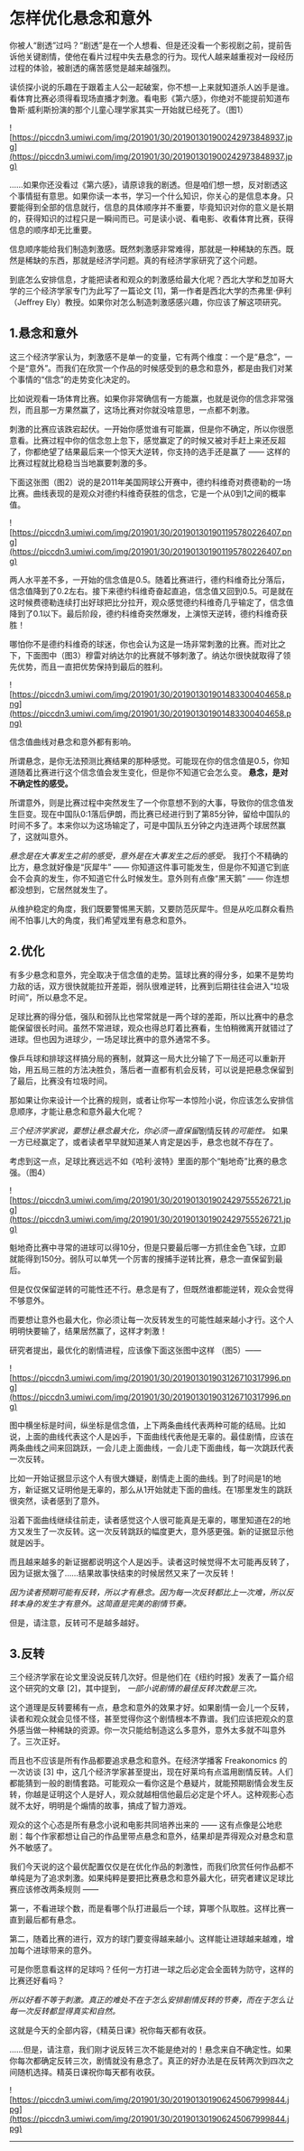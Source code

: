 # 怎样优化悬念和意外

你被人“剧透”过吗？“剧透”是在一个人想看、但是还没看一个影视剧之前，提前告诉他关键剧情，使他在看片过程中失去悬念的行为。现代人越来越重视对一段经历过程的体验，被剧透的痛苦感觉是越来越强烈。

读侦探小说的乐趣在于跟着主人公一起破案，你不想一上来就知道杀人凶手是谁。看体育比赛必须得看现场直播才刺激。看电影《第六感》，你绝对不能提前知道布鲁斯·威利斯扮演的那个儿童心理学家其实一开始就已经死了。（图1）

![https://piccdn3.umiwi.com/img/201901/30/201901301900242973848937.jpg](https://piccdn3.umiwi.com/img/201901/30/201901301900242973848937.jpg)

……如果你还没看过《第六感》，请原谅我的剧透。但是咱们想一想，反对剧透这个事情挺有意思。如果你读一本书，学习一个什么知识，你关心的是信息本身。只要能得到全部的信息就行，信息的具体顺序并不重要，毕竟知识对你的意义是长期的，获得知识的过程只是一瞬间而已。可是读小说、看电影、收看体育比赛，获得信息的顺序却无比重要。

信息顺序能给我们制造刺激感。既然刺激感非常难得，那就是一种稀缺的东西。既然是稀缺的东西，那就是经济学问题。真的有经济学家研究了这个问题。

到底怎么安排信息，才能把读者和观众的刺激感给最大化呢？西北大学和芝加哥大学的三个经济学家专门为此写了一篇论文 [1]，第一作者是西北大学的杰弗里·伊利（Jeffrey Ely）教授。如果你对怎么制造刺激感感兴趣，你应该了解这项研究。

## 1.悬念和意外

这三个经济学家认为，刺激感不是单一的变量，它有两个维度：一个是“悬念”，一个是“意外”。而我们在欣赏一个作品的时候感受到的悬念和意外，都是由我们对某个事情的“信念”的走势变化决定的。

比如说观看一场体育比赛。如果你非常确信有一方能赢，也就是说你的信念非常强烈，而且那一方果然赢了，这场比赛对你就没啥意思，一点都不刺激。

刺激的比赛应该跌宕起伏。一开始你感觉谁有可能赢，但是你不确定，所以你很愿意看。比赛过程中你的信念忽上忽下，感觉赢定了的时候又被对手赶上来还反超了，你都绝望了结果最后来一个惊天大逆转，你支持的选手还是赢了 —— 这样的比赛过程就比稳稳当当地赢要刺激的多。

下面这张图（图2）说的是2011年美国网球公开赛中，德约科维奇对费德勒的一场比赛。曲线表现的是观众对德约科维奇获胜的信念，它是一个从0到1之间的概率值。

![https://piccdn3.umiwi.com/img/201901/30/201901301901195780226407.png](https://piccdn3.umiwi.com/img/201901/30/201901301901195780226407.png)

两人水平差不多，一开始的信念值是0.5。随着比赛进行，德约科维奇比分落后，信念值降到了0.2左右。接下来德约科维奇奋起直追，信念值又回到0.5。可是就在这时候费德勒连续打出好球把比分拉开，观众感觉德约科维奇几乎输定了，信念值降到了0.1以下。最后阶段，德约科维奇突然爆发，上演惊天逆转，德约科维奇获胜！

哪怕你不是德约科维奇的球迷，你也会认为这是一场非常刺激的比赛。而对比之下，下面图中（图3）穆雷对纳达尔的比赛就不够刺激了。纳达尔很快就取得了领先优势，而且一直把优势保持到最后的胜利。

![https://piccdn3.umiwi.com/img/201901/30/201901301901483300404658.png](https://piccdn3.umiwi.com/img/201901/30/201901301901483300404658.png)

信念值曲线对悬念和意外都有影响。

所谓悬念，是你无法预测比赛结果的那种感觉。可能现在你的信念值是0.5，你知道随着比赛进行这个信念值会发生变化，但是你不知道它会怎么变。 **悬念，是对不确定性的感受。**

所谓意外，则是比赛过程中突然发生了一个你意想不到的大事，导致你的信念值发生巨变。现在中国队0:1落后伊朗，而比赛已经进行到了第85分钟，留给中国队的时间不多了。本来你以为这场输定了，可是中国队五分钟之内连进两个球居然赢了，这就叫意外。

 *悬念是在大事发生之前的感受，意外是在大事发生之后的感受。* 我打个不精确的比方，悬念就好像是“灰犀牛” —— 你知道这件事可能发生，但是你不知道它到底会不会真的发生，你不知道它什么时候发生。意外则有点像“黑天鹅” —— 你连想都没想到，它居然就发生了。

从维护稳定的角度，我们既要警惕黑天鹅，又要防范灰犀牛。但是从吃瓜群众看热闹不怕事儿大的角度，我们希望戏里有悬念和意外。

## 2.优化

有多少悬念和意外，完全取决于信念值的走势。篮球比赛的得分多，如果不是势均力敌的话，双方很快就能拉开差距，弱队很难逆转，比赛到后期往往会进入“垃圾时间”，所以悬念不足。

足球比赛的得分低，强队和弱队比也常常就是一两个球的差距，所以比赛中的悬念能保留很长时间。虽然不常进球，观众也得总盯着比赛看，生怕稍微离开就错过了进球。但也因为进球少，一场足球比赛中的意外通常不多。

像乒乓球和排球这样搞分局的赛制，就算这一局大比分输了下一局还可以重新开始，用五局三胜的方法决胜负，落后者一直都有机会反转，可以说是把悬念保留到了最后，比赛没有垃圾时间。

那如果让你来设计一个比赛的规则，或者让你写一本惊险小说，你应该怎么安排信息顺序，才能让悬念和意外最大化呢？

 *三个经济学家说，要想让悬念最大化，你必须一直保留*剧情反转*的可能性。* 如果一方已经赢定了，或者读者早早就知道某人肯定是凶手，悬念也就不存在了。

考虑到这一点，足球比赛远远不如《哈利·波特》里面的那个“魁地奇”比赛的悬念强。（图4）

![https://piccdn3.umiwi.com/img/201901/30/201901301902429755526721.jpg](https://piccdn3.umiwi.com/img/201901/30/201901301902429755526721.jpg)

魁地奇比赛中寻常的进球可以得10分，但是只要最后哪一方抓住金色飞球，立即就能得到150分。弱队可以单凭一个厉害的搜捕手逆转比赛，悬念一直保留到最后。

但是仅仅保留逆转的可能性还不行。悬念是有了，但既然谁都能逆转，观众会觉得不够意外。

而要想让意外也最大化，你必须让每一次反转发生的可能性越来越小才行。这个人明明快要输了，结果居然赢了，这样才刺激！

研究者提出，最优化的剧情进程，应该像下面这张图中这样 （图5）——

![https://piccdn3.umiwi.com/img/201901/30/201901301903126710317996.png](https://piccdn3.umiwi.com/img/201901/30/201901301903126710317996.png)

图中横坐标是时间，纵坐标是信念值，上下两条曲线代表两种可能的结局。比如说，上面的曲线代表这个人是凶手，下面曲线代表他是无辜的。最佳剧情，应该在两条曲线之间来回跳跃，一会儿走上面曲线，一会儿走下面曲线，每一次跳跃代表一次反转。

比如一开始证据显示这个人有很大嫌疑，剧情走上面的曲线。到了时间是1的地方，新证据又证明他是无辜的，那么从1开始就走下面的曲线。在1那里发生的跳跃很突然，读者感到了意外。

沿着下面曲线继续往前走，读者感觉这个人很可能真是无辜的，哪里知道在2的地方又发生了一次反转。这一次反转跳跃的幅度更大，意外感更强。新的证据显示他就是凶手。

而且越来越多的新证据都说明这个人是凶手。读者这时候觉得不太可能再反转了，因为证据太强了……结果故事快结束的时候居然又来了一次反转！

 *因为读者预期可能有反转，所以才有悬念。因为每一次反转都比上一次难，所以反转本身的发生才有意外。这简直是完美的剧情节奏。*

但是，请注意，反转可不是越多越好。

## 3.反转

三个经济学家在论文里没说反转几次好。但是他们在《纽约时报》发表了一篇介绍这个研究的文章 [2]，其中提到， *一部小说剧情的最佳反转次数是三次。*

这个道理是反转要稀有一点，悬念和意外的效果才好。如果剧情一会儿一个反转，读者和观众就会见怪不怪，甚至觉得你这个剧情根本不靠谱。我们应该把观众的意外感当做一种稀缺的资源。你一次只能给制造这么多意外，意外太多就不叫意外了。三次正好。

而且也不应该是所有作品都要追求悬念和意外。在经济学播客 Freakonomics 的一次访谈 [3] 中，这几个经济学家甚至提出，现在好莱坞有点滥用剧情反转。人们都能猜到一般的剧情套路。可能观众一看你这是个悬疑片，就能预期剧情会发生反转，你越是证明这个人是好人，观众就越相信他最后必定是个坏人。这种观影心态就不太好，明明是个煽情的故事，搞成了智力游戏。

观众的这个心态是所有悬念小说和电影共同培养出来的 —— 这有点像是公地悲剧：每个作家都想让自己的作品里带点悬念和意外，结果却是弄得观众对悬念和意外不敏感了。

我们今天说的这个最优配置仅仅是在优化作品的刺激性，而我们欣赏任何作品都不单纯是为了追求刺激。如果纯粹是要把比赛悬念和意外最大化，研究者建议足球比赛应该修改两条规则 ——

第一，不看进球个数，而是看哪个队打进最后一个球，算哪个队取胜。这样比赛一直到最后都有悬念。

第二，随着比赛的进行，双方的球门要变得越来越小。这样能让进球越来越难，增加每个进球带来的意外。

可是你愿意看这样的足球吗？任何一方打进一球之后必定会全面转为防守，这样的比赛还好看吗？

 *所以好看不等于刺激。真正的难处不在于怎么安排剧情反转的节奏，而在于怎么让每一次反转都显得真实和自然。*

这就是今天的全部内容，《精英日课》祝你每天都有收获。

……但是，请注意，我们刚才说反转三次不能是绝对的！悬念来自不确定性。如果你每次都确定反转三次，剧情就没有悬念了。真正的好办法是在反转两次到四次之间随机选择。精英日课祝你每天都有收获。

![https://piccdn3.umiwi.com/img/201901/30/201901301906245067999844.jpg](https://piccdn3.umiwi.com/img/201901/30/201901301906245067999844.jpg)

---

